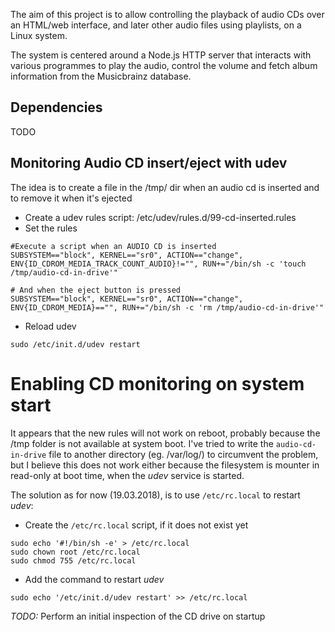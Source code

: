 The aim of this project is to allow controlling the playback of audio CDs over an HTML/web interface, and later other audio files using playlists, on a Linux system.

The system is centered around a Node.js HTTP server that interacts with various programmes to play the audio, control the volume and fetch album information from the Musicbrainz database.

## Dependencies
TODO

## Monitoring Audio CD insert/eject with udev
The idea is to create a file in the /tmp/ dir when an audio cd is inserted and to remove it when it's ejected
- Create a udev rules script: /etc/udev/rules.d/99-cd-inserted.rules
- Set the rules
```
#Execute a script when an AUDIO CD is inserted
SUBSYSTEM=="block", KERNEL=="sr0", ACTION=="change", ENV{ID_CDROM_MEDIA_TRACK_COUNT_AUDIO}!="", RUN+="/bin/sh -c 'touch /tmp/audio-cd-in-drive'"

# And when the eject button is pressed
SUBSYSTEM=="block", KERNEL=="sr0", ACTION=="change", ENV{ID_CDROM_MEDIA}=="", RUN+="/bin/sh -c 'rm /tmp/audio-cd-in-drive'"
```
- Reload udev
```
sudo /etc/init.d/udev restart
```

# Enabling CD monitoring on system start
It appears that the new rules will not work on reboot, probably because the /tmp folder is not available at system boot. I've tried to write the ```audio-cd-in-drive``` file to another directory (eg. /var/log/) to circumvent the problem, but I believe this does not work either because the filesystem is mounter in read-only at boot time, when the *udev* service is started.

The solution as for now (19.03.2018), is to use ```/etc/rc.local``` to restart *udev*:
- Create the ```/etc/rc.local``` script, if it does not exist yet
```
sudo echo '#!/bin/sh -e' > /etc/rc.local
sudo chown root /etc/rc.local
sudo chmod 755 /etc/rc.local
```
- Add the command to restart *udev*
```
sudo echo '/etc/init.d/udev restart' >> /etc/rc.local
```
*TODO:* Perform an initial inspection of the CD drive on startup 
